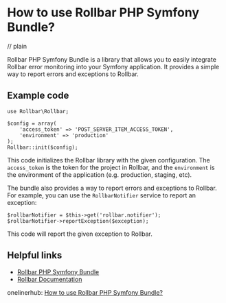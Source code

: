 # How to use Rollbar PHP Symfony Bundle?
// plain

Rollbar PHP Symfony Bundle is a library that allows you to easily integrate Rollbar error monitoring into your Symfony application. It provides a simple way to report errors and exceptions to Rollbar.

## Example code

```
use Rollbar\Rollbar;

$config = array(
    'access_token' => 'POST_SERVER_ITEM_ACCESS_TOKEN',
    'environment' => 'production'
);
Rollbar::init($config);
```

This code initializes the Rollbar library with the given configuration. The `access_token` is the token for the project in Rollbar, and the `environment` is the environment of the application (e.g. production, staging, etc).

The bundle also provides a way to report errors and exceptions to Rollbar. For example, you can use the `RollbarNotifier` service to report an exception:

```
$rollbarNotifier = $this->get('rollbar.notifier');
$rollbarNotifier->reportException($exception);
```

This code will report the given exception to Rollbar.

## Helpful links

- [Rollbar PHP Symfony Bundle](https://github.com/rollbar/rollbar-php-symfony-bundle)
- [Rollbar Documentation](https://docs.rollbar.com/docs/php)

onelinerhub: [How to use Rollbar PHP Symfony Bundle?](https://onelinerhub.com/php-symfony/how-to-use-rollbar-php-symfony-bundle)